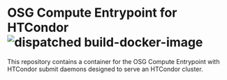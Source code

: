 OSG Compute Entrypoint for HTCondor ![dispatched build-docker-image](https://github.com/opensciencegrid/docker-osg-ce-condor/workflows/dispatched%20build-docker-image/badge.svg)
===================================

This repository contains a container for the OSG Compute Entrypoint with HTCondor submit daemons designed to serve an
HTCondor cluster.
